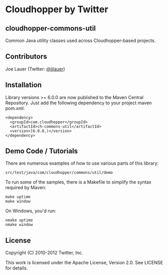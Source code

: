 Cloudhopper by Twitter
============================

cloudhopper-commons-util
------------------------

Common Java utility classes used across Cloudhopper-based projects.

Contributors
------------

Joe Lauer (Twitter: [@jjlauer](http://twitter.com/jjlauer))

Installation
------------

Library versions >= 6.0.0 are now published to the Maven Central Repository.
Just add the following dependency to your project maven pom.xml:

    <dependency>
      <groupId>com.cloudhopper</groupId>
      <artifactId>ch-commons-util</artifactId>
      <version>[6.0.0,)</version>
    </dependency>

Demo Code / Tutorials
---------------------

There are numerous examples of how to use various parts of this library:

    src/test/java/com/cloudhopper/commons/util/demo

To run some of the samples, there is a Makefile to simplify the syntax required
by Maven:

    make uptime
    make window

On Windows, you'd run:
 
    nmake uptime
    nmake window

License
-------

Copyright (C) 2010-2012 Twitter, Inc.

This work is licensed under the Apache License, Version 2.0. See LICENSE for details.
